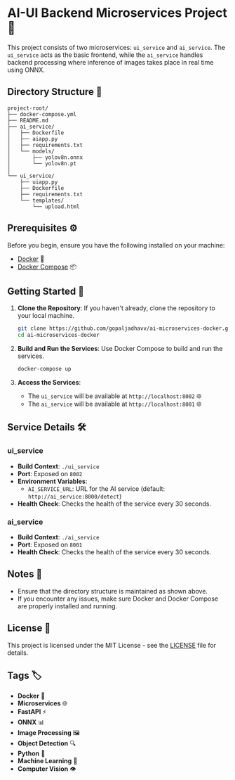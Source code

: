 # AI-UI Backend Microservices Project 🚀
This project consists of two microservices: `ui_service` and `ai_service`. The `ui_service` acts as the basic frontend, while the `ai_service` handles backend processing where inference of images takes place in real time using ONNX.

## Directory Structure 📁

```
project-root/
├── docker-compose.yml
├── README.md
├── ai_service/
│   ├── Dockerfile
│   ├── aiapp.py
│   ├── requirements.txt
│   └── models/
│       ├── yolov8n.onnx
│       └── yolov8n.pt
│   
└── ui_service/
    ├── uiapp.py
    ├── Dockerfile
    ├── requirements.txt
    └── templates/
        └── upload.html
```

## Prerequisites ⚙️

Before you begin, ensure you have the following installed on your machine:

- [Docker](https://www.docker.com/get-started) 🐳
- [Docker Compose](https://docs.docker.com/compose/install/) 📦

## Getting Started 🚀

1. **Clone the Repository**: If you haven't already, clone the repository to your local machine.

   ```bash
   git clone https://github.com/gopaljadhavv/ai-microservices-docker.git
   cd ai-microservices-docker
   ```

2. **Build and Run the Services**: Use Docker Compose to build and run the services.

   ```bash
   docker-compose up
   ```

3. **Access the Services**:
   - The `ui_service` will be available at `http://localhost:8002` 🌐
   - The `ai_service` will be available at `http://localhost:8001` 🌐

## Service Details 🛠️

### ui_service

- **Build Context**: `./ui_service`
- **Port**: Exposed on `8002`
- **Environment Variables**:
  - `AI_SERVICE_URL`: URL for the AI service (default: `http://ai_service:8000/detect`)
- **Health Check**: Checks the health of the service every 30 seconds.

### ai_service

- **Build Context**: `./ai_service`
- **Port**: Exposed on `8001`
- **Health Check**: Checks the health of the service every 30 seconds.

## Notes 📝

- Ensure that the directory structure is maintained as shown above.
- If you encounter any issues, make sure Docker and Docker Compose are properly installed and running.

## License 📜

This project is licensed under the MIT License - see the [LICENSE](LICENSE) file for details.

## Tags 🏷️

- **Docker** 🐳
- **Microservices** 🌐
- **FastAPI** ⚡
- **ONNX** 📊
- **Image Processing** 🖼️
- **Object Detection** 🔍
- **Python** 🐍
- **Machine Learning** 🤖
- **Computer Vision** 👁️